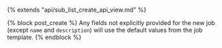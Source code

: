 {% extends "api/sub_list_create_api_view.md" %}

{% block post_create %}
Any fields not explicitly provided for the new job (except `name` and
`description`) will use the default values from the job template.
{% endblock %}
